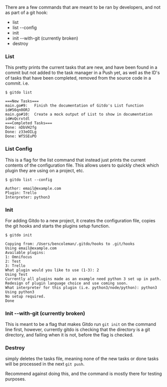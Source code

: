 There are a few commands that are meant to be ran by developers, and not as part of a git hook:
* list
* list --config
* init
* init --with-git (currently broken)
* destroy

### List
This pretty prints the current tasks that are new, and have been found in a commit but not added to the task manager in a Push yet, as well as the ID's of tasks that have been completed, removed from the source code in a commit.
i.e.
```
$ gitdo list

===New Tasks===
main.go#9:   Finish the documentation of Gitdo's List function      id#56qn0ORJ  
main.go#10:  Create a mock output of List to show in documentation  id#oQcrxtdl  
===Completed Tasks===
Done: nDbVH2fg
Done: z33eOILg
Done: Wf5SEuPO
```

### List Config
This is a flag for the list command that instead just prints the current contents of the configuration file. This allows users to quickly check which plugin they are using on a project, etc.
```
$ gitdo list --config

Author: email@example.com
Plugin: Trello
Interpreter: python3
```

### Init
For adding Gitdo to a new project, it creates the configuration file, copies the git hooks and starts the plugins setup function.
```
$ gitdo init

Copying from: /Users/bencoleman/.gitdo/hooks to .git/hooks
Using email@example.com
Available plugins:
1: Omnifocus
2: Test
3: Trello
What plugin would you like to use (1-3): 2
Using Test
Currently all plugins made as an example need python 3 set up in path. Redesign of plugin language choice and use coming soon.
What interpreter for this plugin (i.e. python3/node/python): python3
Using python3
No setup required.
Done
```

### Init --with-git (currently broken)
This is meant to be a flag that makes Gitdo run `git init` on the command line first, however, currently gitdo is checking that the directory is a git directory, and failing when it is not, before the flag is checked.

### Destroy
simply deletes the tasks file, meaning none of the new tasks or done tasks will be processed in the next `git push`.

Recommend against doing this, and the command is mostly there for testing purposes.
